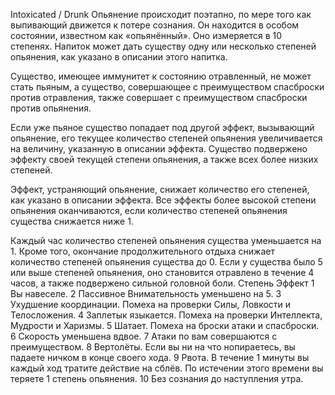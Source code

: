 Intoxicated / Drunk
Опьянение происходит поэтапно, по мере того как выпивающий движется к потере сознания. Он находится в особом состоянии, известном как «опьянённый». Оно измеряется в 10 степенях. Напиток может дать существу одну или несколько степеней опьянения, как указано в описании этого напитка.

Существо, имеющее иммунитет к состоянию отравленный, не может стать пьяным, а существо, совершающее с преимуществом спасброски против отравления, также совершает с преимуществом спасброски против опьянения.

Если уже пьяное существо попадает под другой эффект, вызывающий опьянение, его текущее количество степеней опьянения увеличивается на величину, указанную в описании эффекта. Существо подвержено эффекту своей текущей степени опьянения, а также всех более низких степеней.

Эффект, устраняющий опьянение, снижает количество его степеней, как указано в описании эффекта. Все эффекты более высокой степени опьянения оканчиваются, если количество степеней опьянения существа снижается ниже 1.

Каждый час количество степеней опьянения существа уменьшается на 1. Кроме того, окончание продолжительного отдыха снижает количество степеней опьянения существа до 0. Если у существа было 5 или выше степеней опьянения, оно становится отравлено в течение 4 часов, а также подвержено сильной головной боли.
Степень	Эффект
1	Вы навеселе.
2	Пассивное Внимательность уменьшено на 5.
3	Ухудшение координации. Помеха на проверки Силы, Ловкости и Телосложения.
4	Заплетык языкается. Помеха на проверки Интеллекта, Мудрости и Харизмы.
5	Шатает. Помеха на броски атаки и спасброски.
6	Скорость уменьшена вдвое.
7	Атаки по вам совершаются с преимуществом.
8	Вертолёты. Если вы ни на что нопираетесь, вы падаете ничком в конце своего хода.
9	Рвота. В течение 1 минуты вы каждый ход тратите действие на сблёв. По истечении этого времени вы теряете 1 степень опьянения.
10	Без сознания до наступления утра.
